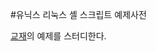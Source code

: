 #유닉스 리눅스 셸 스크립트 예제사전 

[교재](http://www.kyobobook.co.kr/product/detailViewKor.laf?ejkGb=KOR&mallGb=KOR&barcode=9788968482137&orderClick=LAG&Kc=)의 예제를 스터디한다.
